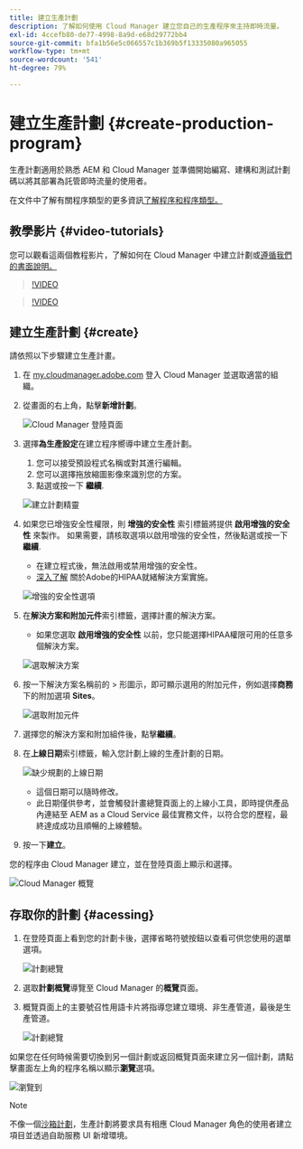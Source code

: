 ```yaml
---
title: 建立生產計劃
description: 了解如何使用 Cloud Manager 建立您自己的生產程序來主持即時流量。
exl-id: 4ccefb80-de77-4998-8a9d-e68d29772bb4
source-git-commit: bfa1b56e5c066557c1b369b5f13335080a965055
workflow-type: tm+mt
source-wordcount: '541'
ht-degree: 79%

---
```



# 建立生產計劃 {#create-production-program}

生產計劃適用於熟悉 AEM 和 Cloud Manager 並準備開始編寫、建構和測試計劃碼以將其部署為託管即時流量的使用者。

在文件中了解有關程序類型的更多資訊[了解程序和程序類型。](program-types.md)

## 教學影片 {#video-tutorials}

您可以觀看這兩個教程影片，了解如何在 Cloud Manager 中建立計劃或[遵循我們的書面說明。](#create)

>[!VIDEO](https://video.tv.adobe.com/v/334953)

>[!VIDEO](https://video.tv.adobe.com/v/334954)

## 建立生產計劃 {#create}

請依照以下步驟建立生產計畫。

1. 在 [my.cloudmanager.adobe.com](https://my.cloudmanager.adobe.com/) 登入 Cloud Manager 並選取適當的組織。

1. 從畫面的右上角，點擊&#x200B;**新增計劃**。

   ![Cloud Manager 登陸頁面](assets/log-in.png)

1. 選擇&#x200B;**為生產設定**&#x200B;在建立程序嚮導中建立生產計劃。

   1. 您可以接受預設程式名稱或對其進行編輯。
   1. 您可以選擇拖放縮圖影像來識別您的方案。
   1. 點選或按一下 **繼續**.

   ![建立計劃精靈](assets/create-production-program.png)

1. 如果您已增強安全性權限，則 **增強的安全性** 索引標籤將提供 **啟用增強的安全性** 來製作。 如果需要，請核取選項以啟用增強的安全性，然後點選或按一下 **繼續**.

   * 在建立程式後，無法啟用或禁用增強的安全性。
   * [深入了解](https://www.adobe.com/go/hipaa-ready) 關於Adobe的HIPAA就緒解決方案實施。

   ![增強的安全性選項](assets/create-production-program-enhanced.png)

1. 在&#x200B;**解決方案和附加元件**&#x200B;索引標籤，選擇計畫的解決方案。

   * 如果您選取 **啟用增強的安全性** 以前，您只能選擇HIPAA權限可用的任意多個解決方案。

   ![選取解決方案](assets/setup-prod-select.png)

1. 按一下解決方案名稱前的 > 形圖示，即可顯示選用的附加元件，例如選擇&#x200B;**商務**&#x200B;下的附加選項 **Sites**。

   ![選取附加元件](assets/setup-prod-commerce.png)

1. 選擇您的解決方案和附加組件後，點擊&#x200B;**繼續**。

1. 在&#x200B;**上線日期**&#x200B;索引標籤，輸入您計劃上線的生產計劃的日期。

   ![缺少規劃的上線日期](assets/setup-go-live.png)

   * 這個日期可以隨時修改。
   * 此日期僅供參考，並會觸發計畫總覽頁面上的上線小工具，即時提供產品內連結至 AEM as a Cloud Service 最佳實務文件，以符合您的歷程，最終達成成功且順暢的上線體驗。

1. 按一下&#x200B;**建立**。

您的程序由 Cloud Manager 建立，並在登陸頁面上顯示和選擇。

![Cloud Manager 概覽](assets/navigate-cm.png)

## 存取你的計劃 {#acessing}

1. 在登陸頁面上看到您的計劃卡後，選擇省略符號按鈕以查看可供您使用的選單選項。

   ![計劃總覽](assets/program-overview.png)

1. 選取&#x200B;**計劃概覽**&#x200B;導覽至 Cloud Manager 的&#x200B;**概覽**&#x200B;頁面。

1. 概覽頁面上的主要號召性用語卡片將指導您建立環境、非生產管道，最後是生產管道。

   ![計劃總覽](assets/set-up-prod5.png)

如果您在任何時候需要切換到另一個計劃或返回概覽頁面來建立另一個計劃，請點擊畫面左上角的程序名稱以顯示&#x200B;**瀏覽**&#x200B;選項。

![瀏覽到](assets/create-program-a1.png)

>[!NOTE]
>
>不像一個[沙箱計劃](introduction-sandbox-programs.md#auto-creation)，生產計劃將要求具有相應 Cloud Manager 角色的使用者建立項目並透過自助服務 UI 新增環境。
